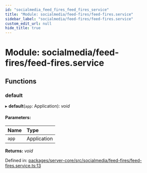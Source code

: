 ```yaml
---
id: "socialmedia_feed_fires_feed_fires_service"
title: "Module: socialmedia/feed-fires/feed-fires.service"
sidebar_label: "socialmedia/feed-fires/feed-fires.service"
custom_edit_url: null
hide_title: true
---
```


# Module: socialmedia/feed-fires/feed-fires.service

## Functions

### default

▸ **default**(`app`: Application): *void*

#### Parameters:

Name | Type |
:------ | :------ |
`app` | Application |

**Returns:** *void*

Defined in: [packages/server-core/src/socialmedia/feed-fires/feed-fires.service.ts:13](https://github.com/xr3ngine/xr3ngine/blob/673ad6a5f/packages/server-core/src/socialmedia/feed-fires/feed-fires.service.ts#L13)
